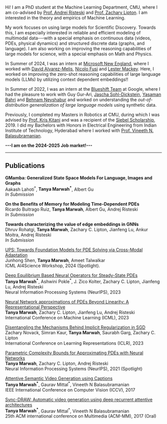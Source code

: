 Hi! I am a PhD student at the Machine Learning Department, CMU, where I am co-advised by [Prof. Andrej Risteski](https://www.andrew.cmu.edu/user/aristesk/) and [Prof. Zachary Lipton](https://www.zacharylipton.com/). I am interested in the theory and empirics of Machine Learning.

<!-- My work focuses on using large models for Scientific Discovery, with a special emphasis on reasoning for Math and Physics. I am also working on reliably and efficiently modeling continuous data for long time---with a special focus on PDEs.
Feel free to reach out to me if you are interested in any of these topics!!  -->

My work focuses on using large models for Scientific Discovery. Towards this, I am especially interested in reliable and efficient modeling of multimodal data---with a special emphasis on continuous data (videos, PDEs, physical dynamics) and structured discrete data (graphs, and language). I am also working on improving the reasoning capabilities of large models for science, with a special emphasis on Math and Physics. 
<!-- Feel free to reach out to me if you are interested in any of these topics!!  -->

In Summer of 2024, I was an intern at [Microsoft New England](https://www.microsoft.com/en-us/research/lab/microsoft-research-new-england/), where I worked with [David Alvarez-Melis](https://dmelis.github.io/), [Nicolo Fusi](http://nicolofusi.com/) and [Lester Mackey](https://stanford.edu/~lmackey/). Here, I worked on improving the zero-shot reasoning capabilities of large language models (LLMs) by utilizing context dependent embeddings!! 

In Summer of 2022, I was an intern at the [Blueshift Team](https://research.google/teams/blueshift/) at Google, where I had the pleasure to work with Guy Gur-Ari, [Jascha Sohl-Dickstein](https://sohldickstein.com/), [Yasaman Bahri](https://sites.google.com/view/yasamanbahri/home) and [Behnam Neyshabur](https://www.neyshabur.net/) and worked on understanding the *out-of-distribution generalization of large language models* using synthetic data. 

Previously, I completed my Masters in Robotics at CMU, during which I was advised by [Prof. Kris Kitani](https://kriskitani.github.io/) and was a recipient of the [Siebel Scholarship](https://www.siebelscholars.com/), 2019. I did my Bachelors with Honors in Electrical Engineering from Indian Institute of Technology, Hyderabad where I worked with [Prof. Vineeth N. Balasubramanian](https://people.iith.ac.in/vineethnb/).

**---I am on the 2024-2025 Job market!---**

---

## Publications

**GMamba: Generalized State Space Models For Language, Images and Graphs** \
Aakash Lahoti<sup>\*</sup>, **Tanya Marwah<sup>\*</sup>**, Albert Gu \
*In Submission*


**On the Benefits of Memory for Modeling Time-Dependent PDEs** \
Ricardo Buitrago Ruiz, **Tanya Marwah**, Albert Gu, Andrej Risteski \
*In Submission* 

**Towards characterizing the value of edge embeddings in GNNs** \
Dhruv Rohatgi, **Tanya Marwah**, Zachary C. Lipton, Jianfeng Lu, Ankur Moitra, Andrej Risteski \
*In Submission*

[UPS: Towards Foundation Models for PDE Solving via Cross-Modal Adaptation](https://arxiv.org/abs/2403.07187)\
Junhong Shen, **Tanya Marwah**, Ameet Talwalkar \
ICML AI4Science Workshop, 2024 (Spotlight).



[Deep Equilibrium Based Neural Operators for Steady-State PDEs](https://arxiv.org/abs/2312.00234)\
**Tanya Marwah<sup>\*</sup>**, Ashwini Pokle<sup>\*</sup>, J. Zico Kolter, Zachary C. Lipton, Jianfeng Lu, Andrej Risteski \
Neural Information Processing Systems (NeurIPS), 2023

[Neural Network approximations of PDEs Beyond Linearity: A Representational Perspective](https://arxiv.org/abs/2210.12101)\
**Tanya Marwah**, Zachary C. Lipton, Jianfeng Lu, Andrej Risteski \
International Conference on Machine Learning (ICML), 2023

[Disentangling the Mechanisms Behind Implicit Regularization in SGD](https://arxiv.org/abs/2211.15853)\
Zachary Novack, Simran Kaur, **Tanya Marwah**, Saurabh Garg, Zachary C. Lipton\
International Conference on Learning Representations (ICLR), 2023

[Parametric Complexity Bounds for Approximating PDEs with Neural Networks](https://arxiv.org/abs/2103.02138) \
**Tanya Marwah**, Zachary C. Lipton, Andrej Risteski \
Neural Information Processing Systems (NeurIPS), 2021 (Spotlight)

[Attentive Semantic Video Generation using Captions](https://openaccess.thecvf.com/content_ICCV_2017/papers/Marwah_Attentive_Semantic_Video_ICCV_2017_paper.pdf) \
**Tanya Marwah<sup>\*</sup>**, Gaurav Mittal<sup>\*</sup>, Vineeth N Balasubramanian \
IEEE International Conference on Computer Vision (ICCV), 2017

[Sync-DRAW: Automatic video generation using deep recurrent attentive architectures](https://arxiv.org/pdf/1611.10314.pdf) \
**Tanya Marwah<sup>\*</sup>**, Gaurav Mittal<sup>\*</sup>, Vineeth N Balasubramanian \
25th ACM international conference on Multimedia (ACM-MM), 2017 (Oral)

